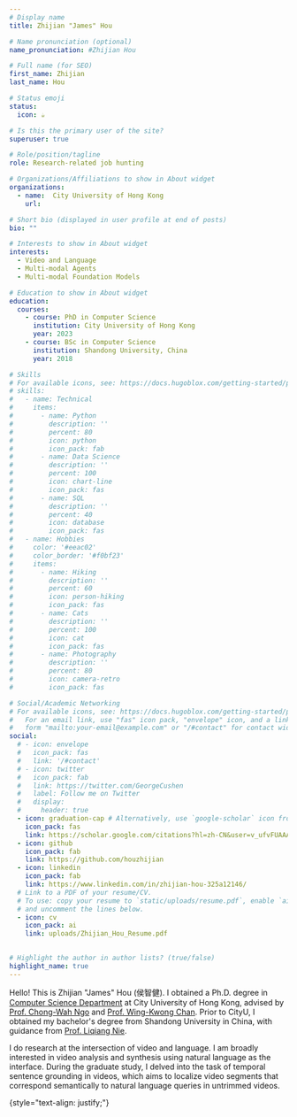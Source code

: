 ```yaml
---
# Display name
title: Zhijian "James" Hou

# Name pronunciation (optional)
name_pronunciation: #Zhijian Hou

# Full name (for SEO)
first_name: Zhijian 
last_name: Hou

# Status emoji
status:
  icon: ☕️

# Is this the primary user of the site?
superuser: true

# Role/position/tagline
role: Research-related job hunting

# Organizations/Affiliations to show in About widget
organizations:
  - name:  City University of Hong Kong
    url: 

# Short bio (displayed in user profile at end of posts)
bio: ""

# Interests to show in About widget
interests:
  - Video and Language
  - Multi-modal Agents 
  - Multi-modal Foundation Models

# Education to show in About widget
education:
  courses:
    - course: PhD in Computer Science
      institution: City University of Hong Kong
      year: 2023
    - course: BSc in Computer Science
      institution: Shandong University, China
      year: 2018

# Skills
# For available icons, see: https://docs.hugoblox.com/getting-started/page-builder/#icons
# skills:
#   - name: Technical
#     items:
#       - name: Python
#         description: ''
#         percent: 80
#         icon: python
#         icon_pack: fab
#       - name: Data Science
#         description: ''
#         percent: 100
#         icon: chart-line
#         icon_pack: fas
#       - name: SQL
#         description: ''
#         percent: 40
#         icon: database
#         icon_pack: fas
#   - name: Hobbies
#     color: '#eeac02'
#     color_border: '#f0bf23'
#     items:
#       - name: Hiking
#         description: ''
#         percent: 60
#         icon: person-hiking
#         icon_pack: fas
#       - name: Cats
#         description: ''
#         percent: 100
#         icon: cat
#         icon_pack: fas
#       - name: Photography
#         description: ''
#         percent: 80
#         icon: camera-retro
#         icon_pack: fas

# Social/Academic Networking
# For available icons, see: https://docs.hugoblox.com/getting-started/page-builder/#icons
#   For an email link, use "fas" icon pack, "envelope" icon, and a link in the
#   form "mailto:your-email@example.com" or "/#contact" for contact widget.
social:
  # - icon: envelope
  #   icon_pack: fas
  #   link: '/#contact'
  # - icon: twitter
  #   icon_pack: fab
  #   link: https://twitter.com/GeorgeCushen
  #   label: Follow me on Twitter
  #   display:
  #     header: true
  - icon: graduation-cap # Alternatively, use `google-scholar` icon from `ai` icon pack
    icon_pack: fas
    link: https://scholar.google.com/citations?hl=zh-CN&user=v_ufvFUAAAAJ&view_op=list_works&gmla=AILGF5Ve_b2xTQzE_ZSKO1tUnWRnv_hto2G5hWUBSEOHJrnXgbc7wi1Hjxx4mzjihI8HTAzzI6C-0hAh2qgijng
  - icon: github
    icon_pack: fab
    link: https://github.com/houzhijian
  - icon: linkedin
    icon_pack: fab
    link: https://www.linkedin.com/in/zhijian-hou-325a12146/
  # Link to a PDF of your resume/CV.
  # To use: copy your resume to `static/uploads/resume.pdf`, enable `ai` icons in `params.yaml`,
  # and uncomment the lines below.
  - icon: cv
    icon_pack: ai
    link: uploads/Zhijian_Hou_Resume.pdf
    

# Highlight the author in author lists? (true/false)
highlight_name: true
---
```

Hello! This is Zhijian "James" Hou (侯智健). I obtained a Ph.D. degree in [Computer Science Department](https://www.cs.cityu.edu.hk/) at City University of Hong Kong, advised by [Prof. Chong-Wah Ngo](https://faculty.smu.edu.sg/profile/ngo-chong-wah-601) and [Prof. Wing-Kwong Chan](https://www.cs.cityu.edu.hk/~wkchan/). Prior to CityU, I obtained my bachelor's degree from Shandong University in China, with guidance from [Prof. Liqiang Nie](https://liqiangnie.github.io/).

I do research at the intersection of video and language. 
I am broadly interested in video analysis and synthesis using natural language as the interface. During the graduate study, I delved into the task of temporal sentence grounding in videos, which aims to localize video segments that correspond semantically to natural language queries in untrimmed videos.


<!-- I do research on Embodied AI, NLP, and Robotics. I am interested in understanding natural language by grounding to robots and physical world, and using natural language as feedback to teach and improve embodied agent. My dream is to build and deploy household robots to homes around the world to help humans with daily tasks and needs. -->
<!-- Chien Shiung Wu is a professor of artificial intelligence at the Stanford AI Lab. Her research interests include distributed robotics, mobile computing and programmable matter. She leads the Robotic Neurobiology group, which develops self-reconfiguring robots, systems of self-organizing robots, and mobile sensor networks. -->
{style="text-align: justify;"}